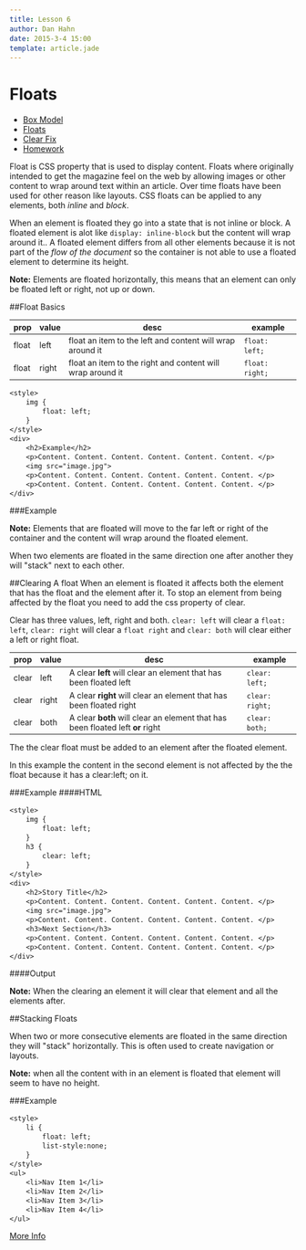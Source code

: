 ```yaml
---
title: Lesson 6
author: Dan Hahn
date: 2015-3-4 15:00
template: article.jade
---
```


# Floats

* [Box Model]()
* [Floats](floats.html)
* [Clear Fix](clear-fix.html)
* [Homework](homework.html)

Float is CSS property that is used to display content.  Floats where originally intended to get the magazine feel on the web by allowing images or other content to wrap around text within an article.  Over time floats have been used for other reason like layouts. CSS floats can be applied to any elements, both *inline* and *block*.

When an element is floated they go into a state that is not inline or block.  A floated element is alot like `display: inline-block` but the content will wrap around it..  A floated element differs from all other elements because it is not part of the *flow of the document* so the container is not able to use a floated element to determine its height.

**Note:** Elements are floated horizontally, this means that an element can only be floated left or right, not up or down.

##Float Basics

|prop|value|desc|example|
|----|-----|----|-------|
|float|left|float an item to the left and content will wrap around it|`float: left;`|
|float|right|float an item to the right and content will wrap around it|`float: right;`|

	<style>
        img {
            float: left;
        }
    </style>
    <div>
        <h2>Example</h2>
        <p>Content. Content. Content. Content. Content. Content. </p>
        <img src="image.jpg">
        <p>Content. Content. Content. Content. Content. Content. </p>
        <p>Content. Content. Content. Content. Content. Content. </p>
    </div>

###Example

<div id="basic_float"></div>

**Note:** Elements that are floated will move to the far left or right of the container and the content will wrap around the floated element.

When two elements are floated in the same direction one after another they will "stack" next to each other.

##Clearing A float
When an element is floated it affects both the element that has the float and the element after it.  To stop an element from being affected by the float you need to add the css property of clear.

Clear has three values, left, right and both.  `clear: left` will clear a `float: left`, `clear: right` will clear a `float right` and `clear: both` will clear either a left or right float.

|prop|value|desc|example|
|----|-----|----|-------|
|clear|left|A clear **left** will clear an element that has been floated left|`clear: left;`|
|clear|right|A clear **right** will clear an element that has been floated right|`clear: right;`|
|clear|both|A clear **both** will clear an element that has been floated left **or** right|`clear: both;`|

The the clear float must be added to an element after the floated element.

In this example the content in the second element is not affected by the the float because it has a clear:left; on it.

###Example
####HTML

    <style>
        img {
            float: left;
        }
        h3 {
            clear: left;
        }
    </style>
    <div>
		<h2>Story Title</h2>
		<p>Content. Content. Content. Content. Content. Content. </p>
		<img src="image.jpg">
		<p>Content. Content. Content. Content. Content. Content. </p>
		<h3>Next Section</h3>
		<p>Content. Content. Content. Content. Content. Content. </p>
		<p>Content. Content. Content. Content. Content. Content. </p>
	</div>

####Output

 <div id="basic_clear"></div>

 **Note:** When the clearing an element it will clear that element and all the elements after.

##Stacking Floats

When two or more consecutive elements are floated in the same direction they will "stack" horizontally.  This is often used to create navigation or layouts.

**Note:** when all the content with in an element is floated that element will seem to have no height.

###Example

	<style>
		li {
			float: left;
			list-style:none;
		}
	</style>
	<ul>
		<li>Nav Item 1</li>
		<li>Nav Item 2</li>
		<li>Nav Item 3</li>
		<li>Nav Item 4</li>
	</ul>

<div id="stacking_content"></div>


[More Info](http://css-tricks.com/all-about-floats/)

<script src="lesson-6.js"></script>